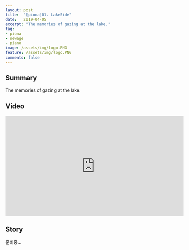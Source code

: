 ```yaml
---
layout: post
title:  "[piona]01. LakeSide"
date:   2019-04-05
excerpt: "The memories of gazing at the lake."
tag:
- piona
- newage
- piano
image: /assets/img/logo.PNG
feature: /assets/img/logo.PNG
comments: false
---
```


## Summary

The memories of gazing at the lake.

## Video

<iframe width="560" height="315" src="https://www.youtube.com/embed/NKtqmxQ9d7Q" frameborder="0"> </iframe>

## Story

준비중...